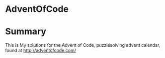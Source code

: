 # AdventOfCode

# Summary

This is My solutions for the Advent of Code, puzzlesolving advent calendar, found at http://adventofcode.com/
